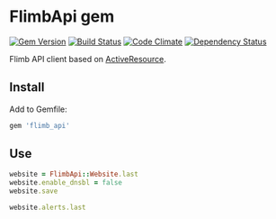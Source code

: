 # FlimbApi gem

[![Gem Version](https://badge.fury.io/rb/flimb_api.png)](http://badge.fury.io/rb/flimb_api)
[![Build Status](https://secure.travis-ci.org/flimb/flimb_api.png)](http://travis-ci.org/flimb/flimb_api)
[![Code Climate](https://codeclimate.com/github/flimb/flimb_api.png)](https://codeclimate.com/github/flimb/flimb_api)
[![Dependency Status](https://gemnasium.com/flimb/flimb_api.png)](https://gemnasium.com/flimb/flimb_api)

Flimb API client based on [ActiveResource](https://github.com/rails/activeresource).

## Install

Add to Gemfile:

```ruby
gem 'flimb_api'
```

## Use

```ruby
website = FlimbApi::Website.last
website.enable_dnsbl = false
website.save

website.alerts.last
```
